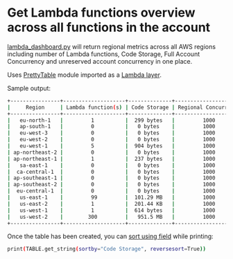 # Get Lambda functions overview across all functions in the account

[lambda_dashboard.py](lambda_dashboard.py) will return regional metrics across all AWS regions including number of Lambda functions, Code Storage, Full Account Concurrency and unreserved account concurrency in one place.

Uses [PrettyTable](https://pypi.org/project/PrettyTable/) module imported as a [Lambda layer](/lambda-layer/prettyTable.zip).

Sample output:

```bash
+----------------+--------------------+--------------+----------------------+------------------------+
|     Region     | Lambda function(s) | Code Storage | Regional Concurrency | Unreserved Concurrency |
+----------------+--------------------+--------------+----------------------+------------------------+
|   eu-north-1   |         1          |  299 bytes   |         1000         |          1000          |
|   ap-south-1   |         0          |   0 bytes    |         1000         |          1000          |
|   eu-west-3    |         0          |   0 bytes    |         1000         |          1000          |
|   eu-west-2    |         0          |   0 bytes    |         1000         |          1000          |
|   eu-west-1    |         5          |  904 bytes   |         1000         |          1000          |
| ap-northeast-2 |         0          |   0 bytes    |         1000         |          1000          |
| ap-northeast-1 |         1          |  237 bytes   |         1000         |          1000          |
|   sa-east-1    |         0          |   0 bytes    |         1000         |          1000          |
|  ca-central-1  |         0          |   0 bytes    |         1000         |          1000          |
| ap-southeast-1 |         0          |   0 bytes    |         1000         |          1000          |
| ap-southeast-2 |         0          |   0 bytes    |         1000         |          1000          |
|  eu-central-1  |         0          |   0 bytes    |         1000         |          1000          |
|   us-east-1    |         99         |  101.29 MB   |         1000         |          2000          |
|   us-east-2    |         1          |  201.44 KB   |         1000         |          1000          |
|   us-west-1    |         1          |  614 bytes   |         1000         |          1000          |
|   us-west-2    |        300         |   951.5 MB   |         1000         |           900          |
+----------------+--------------------+--------------+----------------------+------------------------+
```

Once the table has been created, you can [sort using field](https://github.com/jazzband/prettytable#sorting-your-table-by-a-field) while printing:

```bash
print(TABLE.get_string(sortby="Code Storage", reversesort=True))
```
